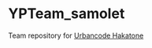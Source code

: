 # YPTeam_samolet
Team repository for [Urbancode Hakatone](https://changellenge.com/championships/urbancode/)
